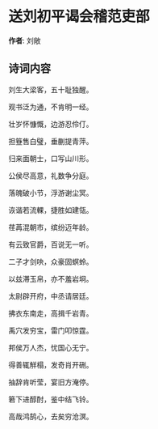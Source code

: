 # 送刘初平谒会稽范吏部

**作者**: 刘敞

## 诗词内容

刘生大梁客，五十耻独醒。

观书泛为通，不肯明一经。

壮岁怀慷慨，边游忍伶仃。

担簦售白璧，垂蒯提青萍。

归来面朝士，口写山川形。

公侯尽高意，礼数争分庭。

落魄破小节，浮游谢尘冥。

诙谐若流輠，捷胜如建瓴。

荏苒混朝市，缤纷迈年龄。

有云致官爵，百说无一听。

二子才剑吷，众豪固螟蛉。

以兹滞玉帛，亦不羞岩坰。

太尉辟开府，中丞请居廷。

拂衣东南走，高揖千岩青。

禹穴发穷宝，雷门叩惊霆。

邦侯万人杰，忧国心无宁。

得善辄觧榻，发奇肖开硎。

抽辞肯听莹，宴旧方淹停。

箬下进醇酎，鉴中结飞铃。

高哉鸿鹄心，去矣穷沧溟。

